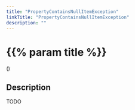 ```yaml
---
title: "PropertyContainsNullItemException"
linkTitle: "PropertyContainsNullItemException"
description: ""
---
```


# {{% param title %}}

<p class="namespace">()</p>

## Description

TODO
